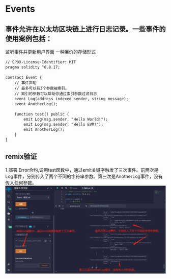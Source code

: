 # Events
## 事件允许在以太坊区块链上进行日志记录。一些事件的使用案例包括：

监听事件并更新用户界面
一种廉价的存储形式

```solidity
// SPDX-License-Identifier: MIT
pragma solidity ^0.8.17;

contract Event {
    // 事件声明
    // 最多可以有3个参数被索引。
    // 索引的参数可以帮助你通过索引参数过滤日志
    event Log(address indexed sender, string message);
    event AnotherLog();

    function test() public {
        emit Log(msg.sender, "Hello World!");
        emit Log(msg.sender, "Hello EVM!");
        emit AnotherLog();
    }
}
```

## remix验证
1.部署 Error合约,调用test函数中，通过emit关键字触发了三次事件。前两次是Log事件，分别传入了两个不同的字符串参数。第三次是AnotherLog事件，没有传入任何参数。
![21-1.jpg](img/21-1.jpg)